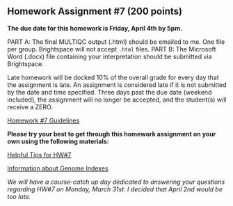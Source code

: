 
## Homework Assignment #7 (200 points)

**The due date for this homework is Friday, April 4th by 5pm.**

PART A: The final MULTIQC output (.html) should be emailed to me. One file per group. Brightspace will not accept `.html` files. 
PART B: The Microsoft Word (.docx) file containing your interpretation should be submitted via Brightspace. 

Late homework will be docked 10% of the overall grade for every day that the assignment is late. An assignment is considered late if it is not submitted by the date and time specified. Three days past the due date (weekend included), the assignment will no longer be accepted, and the student(s) will receive a ZERO.

[Homework #7 Guidelines](MMG3320-Homework7-2025.pdf)

**Please try your best to get through this homework assignment on your own using the following materials:**

[Helpful Tips for HW#7](Helpful_Tips_HW7.md)

[Information about Genome Indexes](genome_index-2025.md)

*We will have a course-catch up day dedicated to answering your questions regarding HW#7 on Monday, March 31st. I decided that April 2nd would be too late.*



